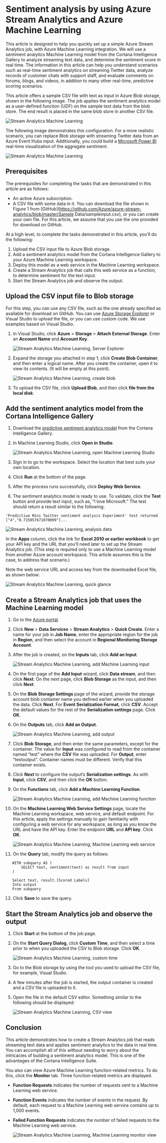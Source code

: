 <properties
    pageTitle="Sentiment analysis by using Azure Stream Analytics and Azure Machine Learning | Microsoft Azure"
    description="How to use a user-defined function and Machine Learning in a Stream Analytics job"
    keywords=""
    documentationCenter=""
    services="stream-analytics"
    authors="jeffstokes72"
    manager="jhubbard"
    editor="cgronlun"
/>


<tags 
    ms.service="stream-analytics" 
    ms.devlang="na" 
    ms.topic="article" 
    ms.tgt_pltfrm="na" 
    ms.workload="data-services" 
    ms.date="10/04/2016" 
    ms.author="jeffstok"
/>

# <a name="sentiment-analysis-by-using-azure-stream-analytics-and-azure-machine-learning"></a>Sentiment analysis by using Azure Stream Analytics and Azure Machine Learning #

This article is designed to help you quickly set up a simple Azure Stream Analytics job, with Azure Machine Learning integration. We will use a sentiment analytics Machine Learning model from the Cortana Intelligence Gallery to analyze streaming text data, and determine the sentiment score in real time. The information in this article can help you understand scenarios such as real-time sentiment analytics on streaming Twitter data, analyze records of customer chats with support staff, and evaluate comments on forums, blogs, and videos, in addition to many other real-time, predictive scoring scenarios.

This article offers a sample CSV file with text as input in Azure Blob storage, shown in the following image. The job applies the sentiment analytics model as a user-defined function (UDF) on the sample text data from the blob store. The end result is placed in the same blob store in another CSV file. 

![Stream Analytics Machine Learning](./media/stream-analytics-machine-learning-integration-tutorial/stream-analytics-machine-learning-integration-tutorial-figure-2.png)  

The following image demonstrates this configuration. For a more realistic scenario, you can replace Blob storage with streaming Twitter data from an Azure Event Hubs input. Additionally, you could build a [Microsoft Power BI](https://powerbi.microsoft.com/) real-time visualization of the aggregate sentiment.    

![Stream Analytics Machine Learning](./media/stream-analytics-machine-learning-integration-tutorial/stream-analytics-machine-learning-integration-tutorial-figure-1.png)  

## <a name="prerequisites"></a>Prerequisites

The prerequisites for completing the tasks that are demonstrated in this article are as follows:

-   An active Azure subscription.
-   A CSV file with some data in it. You can download the file shown in Figure 1 from [GitHub](https://github.com/Azure/azure-stream-analytics/blob/master/Sample Data/sampleinput.csv), or you can create your own file. For this article, we assume that you use the one provided for download on GitHub.

At a high level, to complete the tasks demonstrated in this article, you'll do the following:

1.  Upload the CSV input file to Azure Blob storage.
2.  Add a sentiment analytics model from the Cortana Intelligence Gallery to your Azure Machine Learning workspace.
3.  Deploy this model as a web service in the Machine Learning workspace.
4.  Create a Stream Analytics job that calls this web service as a function, to determine sentiment for the text input.
5.  Start the Stream Analytics job and observe the output.

## <a name="upload-the-csv-input-file-to-blob-storage"></a>Upload the CSV input file to Blob storage

For this step, you can use any CSV file, such as the one already specified as available for download on GitHub. You can use [Azure Storage Explorer](http://storageexplorer.com/) or Visual Studio to upload the file, or you can use custom code. We use examples based on Visual Studio.

1.  In Visual Studio, click **Azure** > **Storage** > **Attach External Storage**. Enter an **Account Name** and **Account Key**.  

    ![Stream Analytics Machine Learning, Server Explorer](./media/stream-analytics-machine-learning-integration-tutorial/stream-analytics-machine-learning-integration-tutorial-server-explorer.png)  

2.  Expand the storage you attached in step 1, click **Create Blob Container**, and then enter a logical name. After you create the container, open it to view its contents. (It will be empty at this point).  

    ![Stream Analytics Machine Learning, create blob](./media/stream-analytics-machine-learning-integration-tutorial/stream-analytics-machine-learning-integration-tutorial-create-blob.png)  

3.  To upload the CSV file, click **Upload Blob**, and then click **file from the local disk**.  

## <a name="add-the-sentiment-analytics-model-from-the-cortana-intelligence-gallery"></a>Add the sentiment analytics model from the Cortana Intelligence Gallery

1.  Download the [predictive sentiment analytics model](https://gallery.cortanaintelligence.com/Experiment/Predictive-Mini-Twitter-sentiment-analysis-Experiment-1) from the Cortana Intelligence Gallery.  
2.  In Machine Learning Studio, click **Open in Studio**.  

    ![Stream Analytics Machine Learning, open Machine Learning Studio](./media/stream-analytics-machine-learning-integration-tutorial/stream-analytics-machine-learning-integration-tutorial-open-ml-studio.png)  

3.  Sign in to go to the workspace. Select the location that best suits your own location.
4.  Click **Run** at the bottom of the page.  
5.  After the process runs successfully, click **Deploy Web Service**.
6.  The sentiment analytics model is ready to use. To validate, click the **Test** button and provide text input, such as, “I love Microsoft.” The test should return a result similar to the following:

`'Predictive Mini Twitter sentiment analysis Experiment' test returned ["4","0.715057671070099"]...`  

![Stream Analytics Machine Learning, analysis data](./media/stream-analytics-machine-learning-integration-tutorial/stream-analytics-machine-learning-integration-tutorial-analysis-data.png)  

In the **Apps** column, click the link for **Excel 2010 or earlier workbook** to get your API key and the URL that you’ll need later to set up the Stream Analytics job. (This step is required only to use a Machine Learning model from another Azure account workspace. This article assumes this is the case, to address that scenario.)  

Note the web service URL and access key from the downloaded Excel file, as shown below:  

![Stream Analytics Machine Learning, quick glance](./media/stream-analytics-machine-learning-integration-tutorial/stream-analytics-machine-learning-integration-tutorial-quick-glance.png)  

## <a name="create-a-stream-analytics-job-that-uses-the-machine-learning-model"></a>Create a Stream Analytics job that uses the Machine Learning model

1.  Go to the [Azure portal](https://manage.windowsazure.com).  
2.  Click **New** > **Data Services** > **Stream Analytics** > **Quick Create**. Enter a name for your job in **Job Name**, enter the appropriate region for the job in **Region**, and then select the account in **Regional Monitoring Storage Account**.    
3.  After the job is created, on the **Inputs** tab, click **Add an Input**.  

    ![Stream Analytics Machine Learning, add Machine Learning input](./media/stream-analytics-machine-learning-integration-tutorial/stream-analytics-machine-learning-integration-tutorial-add-input-screen.png)  

4.  On the first page of the **Add Input** wizard, click **Data stream**, and then click **Next**. On the next page, click **Blob Storage** as the input, and then click **Next**.  
5.  On the **Blob Storage Settings** page of the wizard, provide the storage account blob container name you defined earlier when you uploaded the data. Click **Next**. For **Event Serialization Format**, click **CSV**. Accept the default values for the rest of the **Serialization settings** page. Click **OK**.  
6.  On the **Outputs** tab, click **Add an Output**.  

    ![Stream Analytics Machine Learning, add output](./media/stream-analytics-machine-learning-integration-tutorial/stream-analytics-machine-learning-integration-tutorial-add-output-screen.png)  

7.  Click **Blob Storage**, and then enter the same parameters, except for the container. The value for **Input** was configured to read from the container named “test” where the **CSV** file was uploaded. For **Output**, enter “testoutput”. Container names must be different. Verify that this container exists.     
8.  Click **Next** to configure the output’s **Serialization settings**. As with **Input**, click **CSV**, and then click the **OK** button.
9.  On the **Functions** tab, click **Add a Machine Learning Function**.  

    ![Stream Analytics Machine Learning, add Machine Learning function](./media/stream-analytics-machine-learning-integration-tutorial/stream-analytics-machine-learning-integration-tutorial-add-ml-function.png)  

10. On the **Machine Learning Web Service Settings** page, locate the Machine Learning workspace, web service, and default endpoint. For this article, apply the settings manually to gain familiarity with configuring a web service for any workspace, as long as you know the URL and have the API key. Enter the endpoint **URL** and **API key**. Click **OK**.    

    ![Stream Analytics Machine Learning, Machine Learning web service](./media/stream-analytics-machine-learning-integration-tutorial/stream-analytics-machine-learning-integration-tutorial-ml-web-service.png)    

11. On the **Query** tab, modify the query as follows:    

 ```
    WITH subquery AS (  
        SELECT text, sentiment(text) as result from input  
    )  
 
    Select text, result.[Scored Labels]  
    Into output  
    From subquery  
 ```    
12. Click **Save** to save the query.

## <a name="start-the-stream-analytics-job-and-observe-the-output"></a>Start the Stream Analytics job and observe the output

1.  Click **Start** at the bottom of the job page.
2.  On the **Start Query Dialog**, click **Custom Time**, and then select a time prior to when you uploaded the CSV to Blob storage. Click **OK**.  

    ![Stream Analytics Machine Learning, custom time](./media/stream-analytics-machine-learning-integration-tutorial/stream-analytics-machine-learning-integration-tutorial-custom-time.png)  

3.  Go to the Blob storage by using the tool you used to upload the CSV file, for example, Visual Studio.
4.  A few minutes after the job is started, the output container is created and a CSV file is uploaded to it.  
5.  Open the file in the default CSV editor. Something similar to the following should be displayed:  

    ![Stream Analytics Machine Learning, CSV view](./media/stream-analytics-machine-learning-integration-tutorial/stream-analytics-machine-learning-integration-tutorial-csv-view.png)  

## <a name="conclusion"></a>Conclusion

This article demonstrates how to create a Stream Analytics job that reads streaming text data and applies sentiment analytics to the data in real time. You can accomplish all of this without needing to worry about the intricacies of building a sentiment analytics model. This is one of the advantages of the Cortana Intelligence Suite.

You also can view Azure Machine Learning function-related metrics. To do this, click the **Monitor** tab. Three function-related metrics are displayed.  

- **Function Requests** indicates the number of requests sent to a Machine Learning web service.  
- **Function Events** indicates the number of events in the request. By default, each request to a Machine Learning web service contains up to 1,000 events.  
- **Failed Function Requests** indicates the number of failed requests to the Machine Learning web service.  

    ![Stream Analytics Machine Learning, Machine Learning monitor view](./media/stream-analytics-machine-learning-integration-tutorial/stream-analytics-machine-learning-integration-tutorial-ml-monitor-view.png)  
